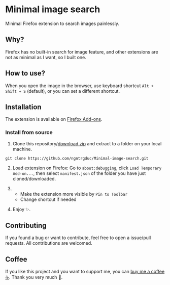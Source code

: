 # Minimal image search
Minimal Firefox extension to search images painlessly.

## Why?
Firefox has no built-in search for image feature, and other extensions are not as minimal
as I want, so I built one.

## How to use?
When you open the image in the browser, use keyboard shortcut `Alt + Shift + S` (default), or you can set a different shortcut.

## Installation
The extension is available on [Firefox Add-ons](https://addons.mozilla.org/en-US/firefox/addon/minimal-image-search/).

### Install from source
1. Clone this repository/[download zip](https://github.com/ngntrgduc/Minimal-image-search/archive/refs/heads/master.zip) and extract to a folder on your local machine.

```git
git clone https://github.com/ngntrgduc/Minimal-image-search.git
```

2. Load extension on Firefox:
Go to `about:debugging`, click `Load Temporary Add-on...`, then select `manifest.json` of the folder you have just cloned/downloaded.

3. 
   - Make the extension more visible by `Pin to Toolbar`
   - Change shortcut if needed

4. Enjoy ✨. 


## Contributing
If you found a bug or want to contribute, feel free to open a issue/pull requests. 
All contributions are welcomed.

## Coffee
If you like this project and you want to support me, you can 
[buy me a coffee :coffee:](https://ko-fi.com/ngntrgduc). Thank you very much 💖.